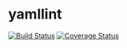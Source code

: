 # yamllint

[![Build Status](https://travis-ci.org/adrienverge/yamllint.svg?branch=master)](https://travis-ci.org/adrienverge/yamllint)
[![Coverage Status](https://coveralls.io/repos/adrienverge/yamllint/badge.svg?branch=master&service=github)](https://coveralls.io/github/adrienverge/yamllint?branch=master)

